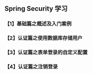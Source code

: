 ## Spring Security 学习
### 【1】基础篇之概述及入门案例
### 【2】认证篇之使用数据库存储用户
### 【3】认证篇之表单登录的自定义配置
### 【4】认证篇之注销登录
